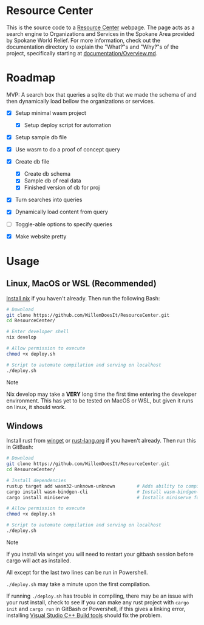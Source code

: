 # Resource Center
This is the source code to a [Resource Center](https://willemdoesit.github.io/ResourceCenter/) webpage. The page acts as a search engine to Organizations and Services in the Spokane Area provided by Spokane World Relief.
For more information, check out the documentation directory to explain the "What?"s and "Why?"s of the project, specifically starting at [documentation/Overview.md](https://github.com/WillemDoesIt/ResourceCenter/blob/main/documentation/Overview.md).

# Roadmap
MVP: A search box that queries a sqlite db that we made the schema of and then dynamically load bellow the organizations or services.
- [X] Setup minimal wasm project
    - [X] Setup deploy script for automation
- [X] Setup sample db file
- [X] Use wasm to do a proof of concept query
- [X] Create db file
    - [X] Create db schema
    - [X] Sample db of real data
    - [X] Finished version of db for proj
- [X] Turn searches into queries
- [X] Dynamically load content from query
- [ ] Toggle-able options to specify queries
- [X] Make website pretty


# Usage
## Linux, MacOS or WSL (Recommended)
[Install nix](https://nixos.org/download/) if you haven't already. Then run the following Bash:
```bash
# Download
git clone https://github.com/WillemDoesIt/ResourceCenter.git
cd ResourceCenter/

# Enter developer shell
nix develop

# Allow permission to execute
chmod +x deploy.sh

# Script to automate compilation and serving on localhost
./deploy.sh
```

> [!NOTE]
> Nix develop may take a **VERY** long time the first time entering the developer environment.
> This has yet to be tested on MacOS or WSL, but given it runs on linux, it should work.

## Windows
Install rust from [winget](https://winget.run/pkg/Rustlang/Rustup) or [rust-lang.org](https://www.rust-lang.org/tools/install) if you haven't already.
Then run this in GitBash:
```bash
# Download
git clone https://github.com/WillemDoesIt/ResourceCenter.git
cd ResourceCenter/

# Install dependencies 
rustup target add wasm32-unknown-unknown        # Adds ability to compile to wasm32-unknown-unknown
cargo install wasm-bindgen-cli                  # Install wasm-bindgen-cli so js bindings can be generated
cargo install miniserve                         # Installs miniserve for easy localhost serving

# Allow permission to execute
chmod +x deploy.sh

# Script to automate compilation and serving on localhost
./deploy.sh
```

> [!NOTE]
> If you install via winget you will need to restart your gitbash session before cargo will act as installed.
>
> All except for the last two lines can be run in Powershell.
>
> `./deploy.sh` may take a minute upon the first compilation.
> 
> If running `./deploy.sh` has trouble in compiling, there may be an issue with your rust install, check to see if you can make any rust project with `cargo init` and `cargo run` in GitBash or Powershell, if this gives a linking error, installing [Visual Studio C++ Build tools](https://visualstudio.microsoft.com/visual-cpp-build-tools/) should fix the problem.
